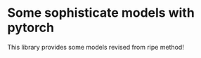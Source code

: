 # Some sophisticate models with pytorch
This library provides some models revised from ripe method!

